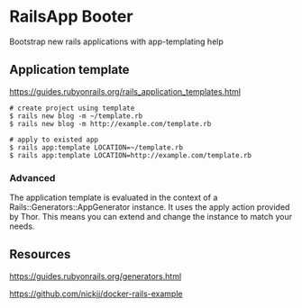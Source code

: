 # RailsApp Booter

Bootstrap new rails applications with app-templating help

## Application template

https://guides.rubyonrails.org/rails_application_templates.html

```
# create project using template
$ rails new blog -m ~/template.rb
$ rails new blog -m http://example.com/template.rb

# apply to existed app
$ rails app:template LOCATION=~/template.rb
$ rails app:template LOCATION=http://example.com/template.rb
```

### Advanced

The application template is evaluated in the context of a Rails::Generators::AppGenerator instance. It uses the apply action provided by Thor. This means you can extend and change the instance to match your needs.

## Resources 

https://guides.rubyonrails.org/generators.html

https://github.com/nickjj/docker-rails-example